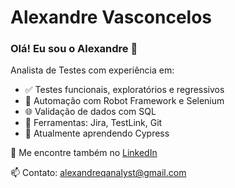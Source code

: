 # Alexandre Vasconcelos

### Olá! Eu sou o Alexandre 👋

Analista de Testes com experiência em:

- ✅ Testes funcionais, exploratórios e regressivos  
- 🤖 Automação com Robot Framework e Selenium  
- 🌐 Validação de dados com SQL  
- 📌 Ferramentas: Jira, TestLink, Git  
- 🚀 Atualmente aprendendo Cypress  

🔗 Me encontre também no [LinkedIn](https://www.linkedin.com/in/vasconcelosar)  

📫 Contato: alexandreqanalyst@gmail.com
